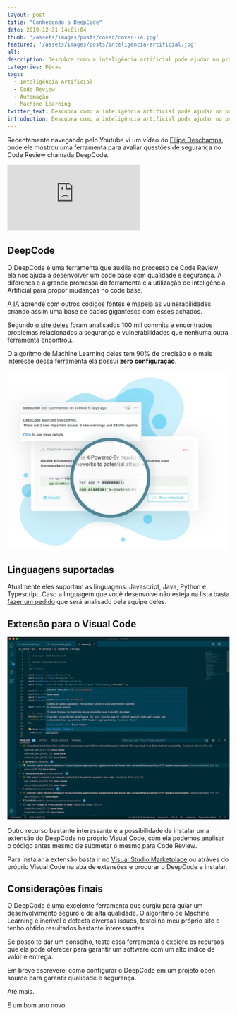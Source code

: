 ```yaml
---
layout: post
title: "Conhecendo o DeepCode"
date: 2019-12-31 14:01:04
thumb: '/assets/images/posts/cover/cover-ia.jpg'
featured: '/assets/images/posts/inteligencia-artificial.jpg'
alt:
description: Descubra como a inteligência artificial pode ajudar no processo de Code Review
categories: Dicas
tags:
  - Inteligência Artificial
  - Code Review
  - Automação
  - Machine Learning
twitter_text: Descubra como a inteligência artificial pode ajudar no processo de Code Review
introduction: Descubra como a inteligência artificial pode ajudar no processo de Code Review
---
```


Recentemente navegando pelo Youtube vi um vídeo do [Filipe Deschamps](https://www.youtube.com/channel/UCU5JicSrEM5A63jkJ2QvGYw), onde ele mostrou uma ferramenta para avaliar questões de segurança no <span lang="en">Code Review</span> chamada DeepCode.

<iframe src="https://www.youtube.com/embed/eeMWZPZGhVk" frameborder="0" allow="accelerometer; autoplay; encrypted-media; gyroscope; picture-in-picture" allowfullscreen></iframe>

## DeepCode

O <span lang="en">DeepCode</span> é uma ferramenta que auxilia no processo de <span lang="en">Code Review</span>, ela nos ajuda a desenvolver um code base com qualidade e segurança.
A diferença e a grande promessa da ferramenta é a utilização de Inteligência Artificial para propor mudanças no code base.

A <abbr title="Inteligência Artificial">IA</abbr> aprende com outros códigos fontes e mapeia as vulnerabilidades criando assim uma base de dados gigantesca com esses achados.

Segundo [o site deles](https://deepcode.ai) foram analisados 100 mil commits e encontrados problemas relacionados a segurança e vulnerabilidades que nenhuma outra ferramenta encontrou.

O algoritmo de Machine Learning deles tem 90% de precisão e o mais interesse dessa ferramenta ela possuí **zero configuração**.

![Imagem ilustrativa do DeepCode](/assets/images/posts/deepcode.png)

## Linguagens suportadas

Atualmente eles suportam as linguagens: Javascript, Java, Python e Typescript. Caso a linguagem que você desenvolve não esteja na lista basta [fazer um pedido](https://www.deepcode.ai/feedback?select=1) que será analisado pela equipe deles.

## Extensão para o Visual Code

![Editor de texto Visual Code](/assets/images/posts/visualcode.png)

Outro recurso bastante interessante é a possibilidade de instalar uma extensão do DeepCode no próprio Visual Code, com ela podemos analisar o código antes mesmo de submeter o mesmo para <span lang="en">Code Review</span>.

Para instalar a extensão basta ir no [Visual Studio Marketplace](https://marketplace.visualstudio.com/items?itemName=DeepCode.deepcode) ou atráves do próprio <span lang="en">Visual Code</span> na aba de extensões e procurar o <span lang="en">DeepCode</span> e instalar.

## Considerações finais

O DeepCode é uma excelente ferramenta que surgiu para guiar um desenvolvimento seguro e de alta qualidade. O algoritmo de <span lang="en">Machine Learning</span> é incrível e detecta diversas issues, testei no meu próprio site e tenho obtido resultados bastante interessantes.

Se posso te dar um conselho, teste essa ferramenta e explore os recursos que ela pode oferecer para garantir um software com um alto índice de valor e entrega.

Em breve escreverei como configurar o DeepCode em um projeto open source para garantir qualidade e segurança.

Até mais.

E um bom ano novo.

